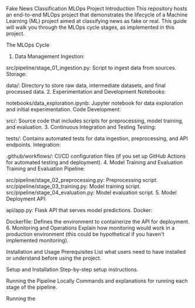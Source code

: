 Fake News Classification MLOps Project
Introduction
This repository hosts an end-to-end MLOps project that demonstrates the lifecycle of a Machine Learning (ML) project aimed at classifying news as fake or real. This guide will walk you through the MLOps cycle stages, as implemented in this project.

The MLOps Cycle
1. Data Management
Ingestion:

src/pipeline/stage_01_ingestion.py: Script to ingest data from sources.
Storage:

data/: Directory to store raw data, intermediate datasets, and final processed data.
2. Experimentation and Development
Notebooks:

notebooks/data_exploration.ipynb: Jupyter notebook for data exploration and initial experimentation.
Code Development:

src/: Source code that includes scripts for preprocessing, model training, and evaluation.
3. Continuous Integration and Testing
Testing:

tests/: Contains automated tests for data ingestion, preprocessing, and API endpoints.
Integration:

.github/workflows/: CI/CD configuration files (if you set up GitHub Actions for automated testing and deployment).
4. Model Training and Evaluation
Training and Evaluation Pipeline:

src/pipeline/stage_02_preprocessing.py: Preprocessing script.
src/pipeline/stage_03_training.py: Model training script.
src/pipeline/stage_04_evaluation.py: Model evaluation script.
5. Model Deployment
API:

api/app.py: Flask API that serves model predictions.
Docker:

Dockerfile: Defines the environment to containerize the API for deployment.
6. Monitoring and Operations
Explain how monitoring would work in a production environment (this could be hypothetical if you haven't implemented monitoring).

Installation and Usage
Prerequisites
List what users need to have installed or understand before using the project.

Setup and Installation
Step-by-step setup instructions.

Running the Pipeline Locally
Commands and explanations for running each stage of the pipeline.

Running the